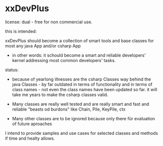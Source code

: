 # xxDevPlus

license: dual - free for non commercial use.

this is intended: 

xxDevPlus should become a collection of smart tools and base classes for most any java App and/or csharp App 
- in other words: it schould become a smart and reliable developers' kernel addressing most common developers' tasks.

status:

- because of yearlong illnesses are the csharp Classes way behind the java Classes - by far outdated in terms of functionality and in   terms of class names - not even the class names have been updated so far. it will take me years to make the csharp classes valid.

- Many classes are really well tested and are really smart and fast and reliable "beasts od burdons" like Chain, Pile, KeyPile, ctx

- Many other classes are to be ignored because only there für evaluation of future aproaches

I intend to provide samples and use cases for selected classes and methods if time and healty allows.
